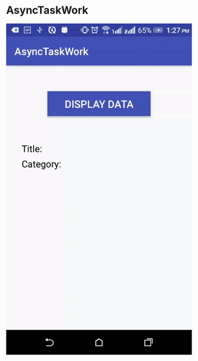 # AsyncTaskWork

<img src="https://github.com/avijitnandy/AsyncTaskWork/blob/master/ezgif-2-17bd1062e7.gif"/>
